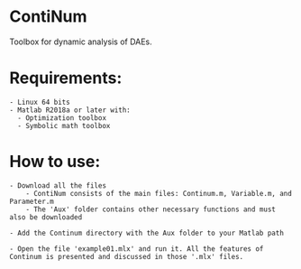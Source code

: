 # ContiNum
Toolbox for dynamic analysis of DAEs.

# Requirements:

    - Linux 64 bits
    - Matlab R2018a or later with:
      - Optimization toolbox
      - Symbolic math toolbox

# How to use:

    - Download all the files
        - ContiNum consists of the main files: Continum.m, Variable.m, and Parameter.m
        - The 'Aux' folder contains other necessary functions and must also be downloaded
        
    - Add the Continum directory with the Aux folder to your Matlab path
    
    - Open the file 'example01.mlx' and run it. All the features of Continum is presented and discussed in those '.mlx' files.
